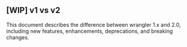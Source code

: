 ## [WIP] v1 vs v2

This document describes the difference between wrangler 1.x and 2.0, including new features, enhancements, deprecations, and breaking changes.
